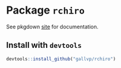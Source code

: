 # Package `rchiro`

See pkgdown [site](https://gallvp.github.io/rchiro/reference/index.html) for documentation.

## Install with `devtools`

```R
devtools::install_github("gallvp/rchiro")
```
